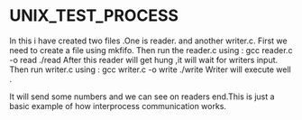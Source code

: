 # UNIX_TEST_PROCESS
In this i have created two files .One is reader. and another writer.c.
First we need to create a file using mkfifo.
Then run the reader.c using :
        gcc reader.c -o read
        ./read
After this reader will get hung ,it will wait for writers input.
Then run writer.c using :
        gcc writer.c -o write
        ./write
 Writer will execute well .

 It will send some numbers and we can see on readers end.This is just a basic example of how interprocess communication works.
